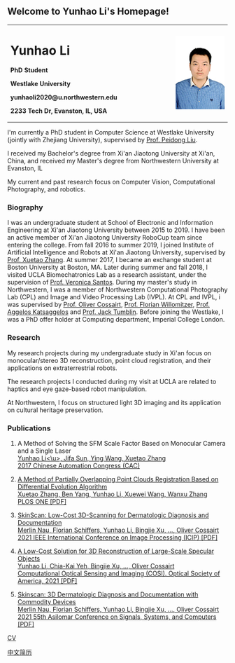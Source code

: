 ## Welcome to Yunhao Li's Homepage!

<table border="0" style="border-color: transparent;">
  <tr>
    <td width="75%">
      <h1>Yunhao Li</h1>
      <p><b>PhD Student</b></p>
      <p><b>Westlake University</b></p>
      <p><b>yunhaoli2020@u.northwestern.edu</b></p>
      <p><b>2233 Tech Dr, Evanston, IL, USA</b></p>
    </td>
    <td width="25%">
      <img src="/DSC_2436_min4.jpg" width="100%">     
    </td>
  </tr>
</table>


I'm currently a PhD student in Computer Science at Westlake University (jointly with Zhejiang University), supervised by [Prof. Peidong Liu](https://ethliup.github.io/).

I received my Bachelor's degree from Xi'an Jiaotong University at Xi'an, China, and received my Master's degree from Northwestern University at Evanston, IL

My current and past research focus on Computer Vision, Computational Photography, and robotics.

### Biography

I was an undergraduate student at School of Electronic and Information Engineering at Xi'an Jiaotong University between 2015 to 2019. I have been an active member of Xi'an Jiaotong University RoboCup team since entering the college. From fall 2016 to summer 2019, I joined Institute of Artificial Intelligence and Robots at Xi'an Jiaotong University, supervised by [Prof. Xuetao Zhang](https://gr.xjtu.edu.cn/en/web/xuetaozh). At summer 2017, I became an exchange student at Boston University at Boston, MA. Later during summer and fall 2018, I visited UCLA Biomechatronics Lab as a research assistant, under the supervision of [Prof. Veronica Santos](https://samueli.ucla.edu/people/veronica-santos/). During my master's study in Northwestern, I was a member of Northwestern Computational Photography Lab (CPL) and Image and Video Processing Lab (IVPL). At CPL and IVPL, i was supervised by [Prof. Oliver Cossairt](https://www.mccormick.northwestern.edu/research-faculty/directory/profiles/cossairt-oliver.html), [Prof. Florian Willomitzer](https://3dim.northwestern.edu/), [Prof. Aggelos Katsaggelos](https://www.mccormick.northwestern.edu/research-faculty/directory/profiles/katsaggelos-aggelos.html) and [Prof. Jack Tumblin](https://users.cs.northwestern.edu/~jet/). Before joining the Westlake, I was a PhD offer holder at Computing department, Imperial College London.

### Research

My research projects during my undergraduate study in Xi'an focus on monocular/stereo 3D reconstruction, point cloud registration, and their applications on extraterrestrial robots. 

The research projects I conducted during my visit at UCLA are related to haptics and eye gaze-based robot manipulation. 

At Northwestern, I focus on structured light 3D imaging and its application on cultural heritage preservation.


### Publications
1. A Method of Solving the SFM Scale Factor Based on Monocular Camera and a Single Laser<br>
   <u>Yunhao Li<\u>, Jifa Sun, Ying Wang, Xuetao Zhang<br>
   2017 Chinese Automation Congress (CAC)
   
   
2. A Method of Partially Overlapping Point Clouds Registration Based on Differential Evolution Algorithm<br> 
   Xuetao Zhang, Ben Yang, <u>Yunhao Li</u>, Xuewei Wang, Wanxu Zhang<br>
   PLOS ONE
   [[PDF](https://journals.plos.org/plosone/article?id=10.1371/journal.pone.0209227)]

3. SkinScan: Low-Cost 3D-Scanning for Dermatologic Diagnosis and Documentation<br> 
   Merlin Nau, Florian Schiffers, <u>Yunhao Li</u>, Bingjie Xu, ..., Oliver Cossairt<br>
   2021 IEEE International Conference on Image Processing (ICIP)
   [[PDF](https://arxiv.org/pdf/2102.00508.pdf)]
   
4. A Low-Cost Solution for 3D Reconstruction of Large-Scale Specular Objects<br> 
   <u>Yunhao Li</u>, Chia-Kai Yeh, Bingjie Xu, ..., Oliver Cossairt<br>
   Computational Optical Sensing and Imaging (COSI). Optical Society of America, 2021
   [[PDF](https://3dim.northwestern.edu/YLi_COSI_2021.pdf)]

5. Skinscan: 3D Dermatologic Diagnosis and Documentation with Commodity Devices<br>
   Merlin Nau, Florian Schiffers, <u>Yunhao Li</u>, Bingjie Xu, ..., Oliver Cossairt<br>
   2021 55th Asilomar Conference on Signals, Systems, and Computers
   [[PDF](https://ieeexplore.ieee.org/abstract/document/9723389)]

[CV](/CV-YunhaoLi.pdf)

[中文简历](/CV-YunhaoLi_CHN.pdf)

